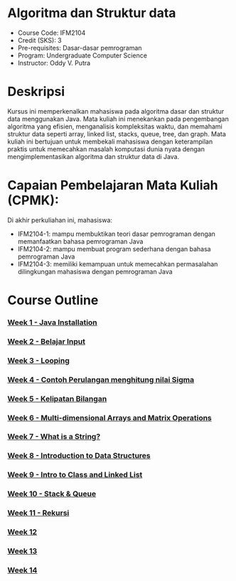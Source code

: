#  Algoritma dan Struktur data
- Course Code: IFM2104
- Credit (SKS): 3
- Pre-requisites: Dasar-dasar pemrograman
- Program: Undergraduate Computer Science
- Instructor: Oddy V. Putra

# Deskripsi
Kursus ini memperkenalkan mahasiswa pada algoritma dasar dan struktur data menggunakan Java. Mata kuliah ini menekankan pada pengembangan algoritma yang efisien, menganalisis kompleksitas waktu, dan memahami struktur data seperti array, linked list, stacks, queue, tree, dan graph. Mata kuliah ini bertujuan untuk membekali mahasiswa dengan keterampilan praktis untuk memecahkan masalah komputasi dunia nyata dengan mengimplementasikan algoritma dan struktur data di Java.

# Capaian Pembelajaran Mata Kuliah (CPMK):

Di akhir perkuliahan ini, mahasiswa:

- IFM2104-1: mampu membuktikan teori dasar pemrograman dengan memanfaatkan bahasa pemrograman Java
- IFM2104-2: mampu membuat program sederhana dengan bahasa pemrograman Java
- IFM2104-3: memiliki kemampuan untuk memecahkan permasalahan dilingkungan mahasiswa dengan pemrograman Java

# Course Outline
### [Week 1 - Java Installation](week01)
### [Week 2 - Belajar Input](week02)
### [Week 3 - Looping](week03)
### [Week 4 - Contoh Perulangan menghitung nilai Sigma](week04)
### [Week 5 - Kelipatan Bilangan](week05)
### [Week 6 - Multi-dimensional Arrays and Matrix Operations](week06)
### [Week 7 - What is a String?](week07)
### [Week 8 - Introduction to Data Structures](week08)
### [Week 9 - Intro to Class and Linked List](week09)
### [Week 10 - Stack & Queue](week10)
### [Week 11 - Rekursi](week11)
### [Week 12](week12)
### [Week 13](week13)
### [Week 14](week14)
